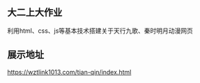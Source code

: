 ## 大二上大作业

利用html、css、js等基本技术搭建关于天行九歌、秦时明月动漫网页

## 展示地址

https://wztlink1013.com/tian-qin/index.html









